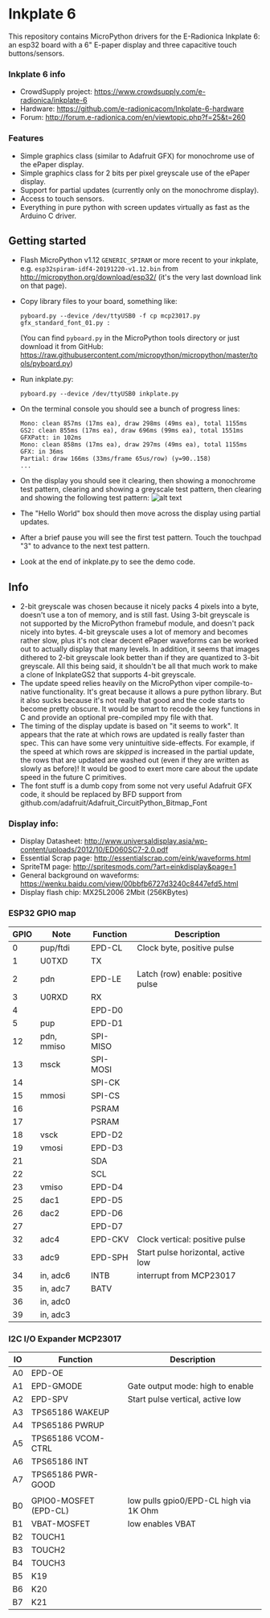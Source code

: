 Inkplate 6
==========

This repository contains MicroPython drivers for the E-Radionica Inkplate 6: an esp32 board with
a 6" E-paper display and three capacitive touch buttons/sensors.

### Inkplate 6 info
- CrowdSupply project: https://www.crowdsupply.com/e-radionica/inkplate-6
- Hardware: https://github.com/e-radionicacom/Inkplate-6-hardware
- Forum: http://forum.e-radionica.com/en/viewtopic.php?f=25&t=260

### Features

- Simple graphics class (similar to Adafruit GFX) for monochrome use of the ePaper display.
- Simple graphics class for 2 bits per pixel greyscale use of the ePaper display.
- Support for partial updates (currently only on the monochrome display).
- Access to touch sensors.
- Everything in pure python with screen updates virtually as fast as the Arduino C driver.

Getting started
---------------

- Flash MicroPython v1.12 `GENERIC_SPIRAM` or more recent to your inkplate, e.g.
  `esp32spiram-idf4-20191220-v1.12.bin` from http://micropython.org/download/esp32/
  (it's the very last download link on that page).

- Copy library files to your board, something like:
  ```
  pyboard.py --device /dev/ttyUSB0 -f cp mcp23017.py gfx_standard_font_01.py :
  ```
  (You can find `pyboard.py` in the MicroPython tools directory or just download it from
  GitHub: https://raw.githubusercontent.com/micropython/micropython/master/tools/pyboard.py)

- Run inkplate.py:
  ```
  pyboard.py --device /dev/ttyUSB0 inkplate.py
  ```

- On the terminal console you should see a bunch of progress lines:
  ```
  Mono: clean 857ms (17ms ea), draw 298ms (49ms ea), total 1155ms
  GS2: clean 855ms (17ms ea), draw 696ms (99ms ea), total 1551ms
  GFXPatt: in 102ms
  Mono: clean 858ms (17ms ea), draw 297ms (49ms ea), total 1155ms
  GFX: in 36ms
  Partial: draw 166ms (33ms/frame 65us/row) (y=90..158)
  ...
  ```

- On the display you should see it clearing, then showing a monochrome test pattern, clearing and
  showing a greyscale test pattern, then clearing and showing the following test pattern:
  ![alt text](https://github.com/tve/mpy-inkplate/blob/master/img/hello_world.jpg?raw=true)

- The "Hello World" box should then move across the display using partial updates.

- After a brief pause you will see the first test pattern. Touch the touchpad "3" to advance to 
  the next test pattern.

- Look at the end of inkplate.py to see the demo code.

Info
----

- 2-bit greyscale was chosen because it nicely packs 4 pixels into a byte, doesn't use a ton of
  memory, and is still fast. Using 3-bit greyscale is not supported by the MicroPython framebuf
  module, and doesn't pack nicely into bytes. 4-bit greyscale uses a lot of memory and becomes
  rather slow, plus it's not clear decent ePaper waveforms can be worked out to actually display
  that many levels. In addition, it seems that images dithered to 2-bit greyscale look better than
  if they are quantized to 3-bit greyscale. All this being said, it shouldn't be all that much
  work to make a clone of InkplateGS2 that supports 4-bit greyscale.
- The update speed relies heavily on the MicroPython viper compile-to-native functionality.
  It's great because it allows a pure python library. But it also sucks because it's not really
  that good and the code starts to become pretty obscure. It would be smart to recode the key
  functions in C and provide an optional pre-compiled mpy file with that.
- The timing of the display update is based on "it seems to work". It appears that the rate at
  which rows are updated is really faster than spec. This can have some very unintuitive
  side-effects. For example, if the speed at which rows are _skipped_ is increased in the partial
  update, the rows that are updated are washed out (even if they are written as slowly as before)!
  It would be good to exert more care about the update speed in the future C primitives.
- The font stuff is a dumb copy from some not very useful Adafruit GFX code, it should be
  replaced by BFD support from github.com/adafruit/Adafruit_CircuitPython_Bitmap_Font


### Display info:
- Display Datasheet: http://www.universaldisplay.asia/wp-content/uploads/2012/10/ED060SC7-2.0.pdf
- Essential Scrap page: http://essentialscrap.com/eink/waveforms.html
- SpriteTM page: http://spritesmods.com/?art=einkdisplay&page=1
- General background on waveforms: https://wenku.baidu.com/view/00bbfb6727d3240c8447efd5.html
- Display flash chip: MX25L2006 2Mbit (256KBytes)

### ESP32 GPIO map

| GPIO | Note       | Function | Description |
| ---- | ----       | -------- | ----------- |
|   0  | pup/ftdi   | EPD-CL   | Clock byte, positive pulse |
|   1  | U0TXD      | TX       |
|   2  | pdn        | EPD-LE   | Latch (row) enable: positive pulse |
|   3  | U0RXD      | RX       |
|   4  |            | EPD-D0   |
|   5  | pup        | EPD-D1   |
|  12  | pdn, mmiso | SPI-MISO |
|  13  | msck       | SPI-MOSI |
|  14  |            | SPI-CK   |
|  15  | mmosi      | SPI-CS   |
|  16  |            | PSRAM    |
|  17  |            | PSRAM    |
|  18  | vsck       | EPD-D2   |
|  19  | vmosi      | EPD-D3   |
|  21  |            | SDA      |
|  22  |            | SCL      |
|  23  | vmiso      | EPD-D4   |
|  25  | dac1       | EPD-D5   |
|  26  | dac2       | EPD-D6   |
|  27  |            | EPD-D7   |
|  32  | adc4       | EPD-CKV  | Clock vertical: positive pulse |
|  33  | adc9       | EPD-SPH  | Start pulse horizontal, active low |
|  34  | in, adc6   | INTB     | interrupt from MCP23017 |
|  35  | in, adc7   | BATV     |
|  36  | in, adc0   |          |
|  39  | in, adc3   |          |

### I2C I/O Expander MCP23017

| IO | Function | Description |
| -- | -------- | ----------- |
| A0 | EPD-OE   |
| A1 | EPD-GMODE | Gate output mode: high to enable |
| A2 | EPD-SPV  | Start pulse vertical, active low |
| A3 | TPS65186 WAKEUP |
| A4 | TPS65186 PWRUP |
| A5 | TPS65186 VCOM-CTRL |
| A6 | TPS65186 INT |
| A7 | TPS65186 PWR-GOOD |
|    |          |             |
| B0 | GPIO0-MOSFET (EPD-CL) | low pulls gpio0/EPD-CL high via 1K Ohm |
| B1 | VBAT-MOSFET | low enables VBAT |
| B2 | TOUCH1   |
| B3 | TOUCH2   |
| B4 | TOUCH3   |
| B5 | K19      |
| B6 | K20      |
| B7 | K21      |
